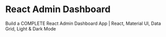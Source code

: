 # React Admin Dashboard

Build a COMPLETE React Admin Dashboard App | React, Material UI, Data Grid, Light & Dark Mode

